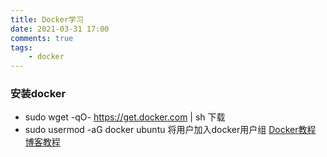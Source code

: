 ```yaml
---
title: Docker学习
date: 2021-03-31 17:00
comments: true
tags:
    - docker
---
```


### 安装docker

+ sudo wget -qO- https://get.docker.com | sh  下载 
+ sudo usermod -aG docker ubuntu  将用户加入docker用户组
[Docker教程](https://www.runoob.com/docker/docker-tutorial.html)
[博客教程](https://blog.csdn.net/a745233700/article/details/80431045)